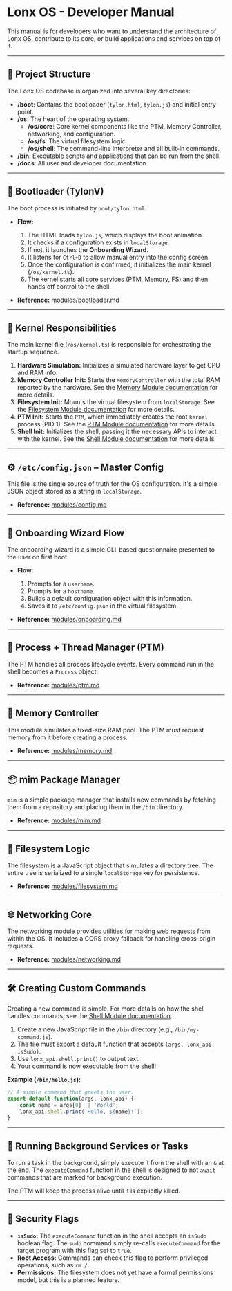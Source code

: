 # Lonx OS - Developer Manual

This manual is for developers who want to understand the architecture of Lonx OS, contribute to its core, or build applications and services on top of it.

---

## 📁 Project Structure

The Lonx OS codebase is organized into several key directories:

- **/boot**: Contains the bootloader (`tylon.html`, `tylon.js`) and initial entry point.
- **/os**: The heart of the operating system.
  - **/os/core**: Core kernel components like the PTM, Memory Controller, networking, and configuration.
  - **/os/fs**: The virtual filesystem logic.
  - **/os/shell**: The command-line interpreter and all built-in commands.
- **/bin**: Executable scripts and applications that can be run from the shell.
- **/docs**: All user and developer documentation.

---

## 🔧 Bootloader (TylonV)

The boot process is initiated by `boot/tylon.html`.

- **Flow:**
  1.  The HTML loads `tylon.js`, which displays the boot animation.
  2.  It checks if a configuration exists in `localStorage`.
  3.  If not, it launches the **Onboarding Wizard**.
  4.  It listens for `Ctrl+D` to allow manual entry into the config screen.
  5.  Once the configuration is confirmed, it initializes the main kernel (`/os/kernel.ts`).
  6.  The kernel starts all core services (PTM, Memory, FS) and then hands off control to the shell.

- **Reference:** [modules/bootloader.md](./modules/bootloader.md)

---

## 🧠 Kernel Responsibilities

The main kernel file (`/os/kernel.ts`) is responsible for orchestrating the startup sequence.
1.  **Hardware Simulation:** Initializes a simulated hardware layer to get CPU and RAM info.
2.  **Memory Controller Init:** Starts the `MemoryController` with the total RAM reported by the hardware. See the [Memory Module documentation](./modules/memory.md) for more details.
3.  **Filesystem Init:** Mounts the virtual filesystem from `localStorage`. See the [Filesystem Module documentation](./modules/filesystem.md) for more details.
4.  **PTM Init:** Starts the `PTM`, which immediately creates the root `kernel` process (PID 1). See the [PTM Module documentation](./modules/ptm.md) for more details.
5.  **Shell Init:** Initializes the shell, passing it the necessary APIs to interact with the kernel. See the [Shell Module documentation](./modules/shell.md) for more details.

---

## ⚙️ `/etc/config.json` – Master Config

This file is the single source of truth for the OS configuration. It's a simple JSON object stored as a string in `localStorage`.

- **Reference:** [modules/config.md](./modules/config.md)

---

## 👤 Onboarding Wizard Flow

The onboarding wizard is a simple CLI-based questionnaire presented to the user on first boot.

- **Flow:**
  1.  Prompts for a `username`.
  2.  Prompts for a `hostname`.
  3.  Builds a default configuration object with this information.
  4.  Saves it to `/etc/config.json` in the virtual filesystem.

- **Reference:** [modules/onboarding.md](./modules/onboarding.md)

---

## 🧠 Process + Thread Manager (PTM)

The PTM handles all process lifecycle events. Every command run in the shell becomes a `Process` object.

- **Reference:** [modules/ptm.md](./modules/ptm.md)

---

## 💾 Memory Controller

This module simulates a fixed-size RAM pool. The PTM must request memory from it before creating a process.

- **Reference:** [modules/memory.md](./modules/memory.md)

---

## 📦 mim Package Manager

`mim` is a simple package manager that installs new commands by fetching them from a repository and placing them in the `/bin` directory.

- **Reference:** [modules/mim.md](./modules/mim.md)

---

## 📂 Filesystem Logic

The filesystem is a JavaScript object that simulates a directory tree. The entire tree is serialized to a single `localStorage` key for persistence.

- **Reference:** [modules/filesystem.md](./modules/filesystem.md)

---

## 🌐 Networking Core

The networking module provides utilities for making web requests from within the OS. It includes a CORS proxy fallback for handling cross-origin requests.

- **Reference:** [modules/networking.md](./modules/networking.md)

---

## 🛠️ Creating Custom Commands

Creating a new command is simple. For more details on how the shell handles commands, see the [Shell Module documentation](./modules/shell.md).

1.  Create a new JavaScript file in the `/bin` directory (e.g., `/bin/my-command.js`).
2.  The file must export a default function that accepts `(args, lonx_api, isSudo)`.
3.  Use `lonx_api.shell.print()` to output text.
4.  Your command is now executable from the shell!

**Example (`/bin/hello.js`):**
```javascript
// A simple command that greets the user.
export default function(args, lonx_api) {
    const name = args[0] || 'World';
    lonx_api.shell.print(`Hello, ${name}!`);
}
```

---

## 🔁 Running Background Services or Tasks

To run a task in the background, simply execute it from the shell with an `&` at the end. The `executeCommand` function in the shell is designed to not `await` commands that are marked for background execution.

The PTM will keep the process alive until it is explicitly killed.

---

## 🔐 Security Flags

- **`isSudo`:** The `executeCommand` function in the shell accepts an `isSudo` boolean flag. The `sudo` command simply re-calls `executeCommand` for the target program with this flag set to `true`.
- **Root Access:** Commands can check this flag to perform privileged operations, such as `rm /`.
- **Permissions:** The filesystem does not yet have a formal permissions model, but this is a planned feature.

